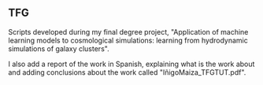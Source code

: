## TFG

Scripts developed during my final degree project, "Application of machine learning models to cosmological simulations: learning from hydrodynamic simulations of galaxy clusters".

I also add a report of the work in Spanish, explaining what is the work about and adding conclusions about the work called "IñigoMaiza_TFGTUT.pdf".
